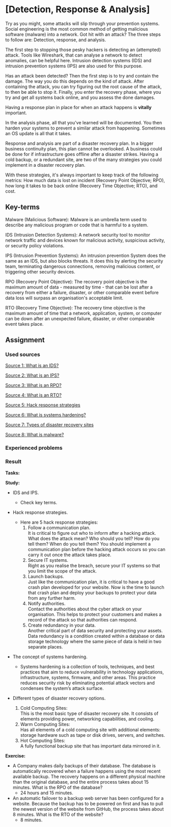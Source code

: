 # [Detection, Response & Analysis]
Try as you might, some attacks will slip through your prevention systems. Social engineering is the most common method of getting malicious software (malware) into a network. Got hit with an attack? The three steps to follow are: Detection, response, and analysis. 

The first step to stopping those pesky hackers is detecting an (attempted) attack. Tools like Wireshark, that can analyse a network to detect anomalies, can be helpful here. Intrusion detection systems (IDS) and intrusion prevention systems (IPS) are also used for this purpose. 

Has an attack been detected? Then the first step is to try and contain the damage. The way you do this depends on the kind of attack. After containing the attack, you can try figuring out the root cause of the attack, to then be able to stop it. Finally, you enter the recovery phase, where you try and get all systems back online, and you assess the done damages. 

Having a response plan in place for when an attack happens is **vitally** important.

In the analysis phase, all that you've learned will be documented. You then harden your systems to prevent a similar attack from happening. Sometimes an OS update is all that it takes. 

Response and analysis are part of a disaster recovery plan. In a bigger business continuity plan, this plan cannot be overlooked. A business could be done for if infrastructure goes offline after a disaster strikes. Having a cold backup, or a redundant site, are two of the many strategies you could implement in a disaster recovery plan.

With these strategies, it's always important to keep track of the following metrics: How much data is lost on incident (Recovery Point Objective; RPO), how long it takes to be back online (Recovery Time Objective; RTO), and cost.

## Key-terms
Malware (Malicious Software): Malware is an umbrella term used to describe any malicious program or code that is harmful to a system. 

IDS (Intrusion Detection Systems): A network security tool to monitor network traffic and devices known for malicious activity, suspicious activity, or security policy violations.

IPS (Intrusion Prevention Systems): An intrusion prevention System does the same as an IDS, but also blocks threats. It does this by alerting the security team, terminating dangerous connections, removing malicious content, or triggering other security devices.

RPO (Recovery Point Objective): The recovery point objective is the maximum amount of data - measured by time - that can be lost after a recovery from either a failure, disaster, or other comparable event before data loss will surpass an organisation's acceptable limit. 

RTO (Recovery Time Objective): The recovery time objective is the maximum amount of time that a network, application, system, or computer can be down after an unexpected failure, disaster, or other comparable event takes place.

## Assignment
### Used sources
[Source 1: What is an IDS?](https://www.ibm.com/topics/intrusion-detection-system)

[Source 2: What is an IPS?](https://www.ibm.com/topics/intrusion-prevention-system)

[Source 3: What is an RPO?](https://www.druva.com/glossary/what-is-a-recovery-point-objective-definition-and-related-faqs#:~:text=Recovery%20point%20objective%20definition&text=Recovery%20point%20objective%20(RPO)%20is,is%20acceptable%20to%20an%20organization.)

[Source 4: What is an RTO?](https://www.druva.com/glossary/what-is-recovery-time-objective-definitions-and-related-faqs#:~:text=Recovery%20time%20objective%20definition&text=The%20recovery%20time%20objective%20(RTO,or%20comparable%20event%20takes%20place.))

[Source 5: Hack response strategies](https://www.apptega.com/blog/5-tips-for-responding-to-cyber-attacks)

[Source 6: What is systems hardening?](https://www.beyondtrust.com/resources/glossary/systems-hardening)

[Source 7: Types of disaster recovery sites](https://blog.icorps.com/bid/101789/types-of-disaster-recovery-sites)

[Source 8: What is malware?](https://www.malwarebytes.com/malware)

### Experienced problems


### Result
**Tasks:**

**Study:**
-	IDS and IPS.
    -	Check key terms.
-	Hack response strategies.
    -	Here are 5 hack response strategies:
        1.	Follow a communication plan.  
        It is critical to figure out who to inform after a hacking attack. What does the attack mean? Who should you tell? How do you tell them? When do you tell them? You should implement a communication plan before the hacking attack occurs so you can carry it out once the attack takes place.  
        2.	Secure IT systems.  
        Right as you realise the breach, secure your IT systems so that you limit the scope of the attack.  
        3.	Launch backups.  
        Just like the communication plan, it is critical to have a good crash plan developed for your website. Now is the time to launch that crash plan and deploy your backups to protect your data from any further harm.
        4.	Notify authorities.  
        Contact the authorities about the cyber attack on your organisation. This helps to protect your customers and makes a record of the attack so that authorities can respond.
        5.	Create redundancy in your data.  
Another critical part of data security and protecting your assets. Data redundancy is a condition created within a database or data storage technology where the same piece of data is held in two separate places.   
-	The concept of systems hardening.
    -	Systems hardening is a collection of tools, techniques, and best practices that aim to reduce vulnerability in technology applications, infrastructure, systems, firmware, and other areas. This practice reduces security risk by eliminating potential attack vectors and condenses the system’s attack surface.   

-	Different types of disaster recovery options.  
    1.	Cold Computing Sites:  
    This is the most basic type of disaster recovery site. It consists of elements providing power, networking capabilities, and cooling.
    2.	Warm Computing Sites:  
    Has all elements of a cold computing site with additional elements: storage hardware such as tape or disk drives, servers, and switches.
    3.	Hot Computing Sites:  
    A fully functional backup site that has important data mirrored in it.   

**Exercise:**
-	A Company makes daily backups of their database. The database is automatically recovered when a failure happens using the most recent available backup. The recovery happens on a different physical machine than the original database, and the entire process takes about 15 minutes. What is the RPO of the database?
    -	24 hours and 15 minutes.
-	An automatic failover to a backup web server has been configured for a website. Because the backup has to be powered on first and has to pull the newest version of the website from GitHub, the process takes about 8 minutes. What is the RTO of the website?
    -	8 minutes.
